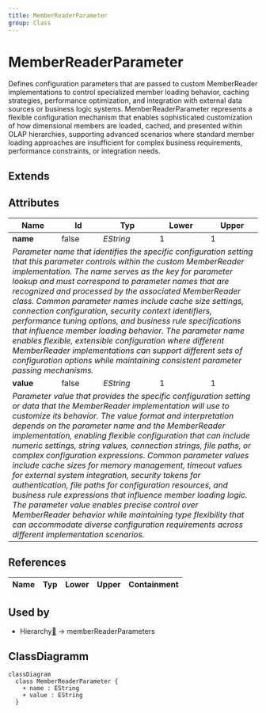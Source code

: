 ```yaml
---
title: MemberReaderParameter
group: Class
---
```


# MemberReaderParameter<a name="class-memberreaderparameter"></a>

Defines configuration parameters that are passed to custom MemberReader implementations to control specialized member loading behavior, caching strategies, performance optimization, and integration with external data sources or business logic systems. MemberReaderParameter represents a flexible configuration mechanism that enables sophisticated customization of how dimensional members are loaded, cached, and presented within OLAP hierarchies, supporting advanced scenarios where standard member loading approaches are insufficient for complex business requirements, performance constraints, or integration needs.

## Extends

## Attributes

<table>
  <thead>
    <tr>
      <th>Name</th>
      <th>Id</th>
      <th>Typ</th>
      <th>Lower</th>
      <th>Upper</th>
    </tr>
  </thead>
  <tbody>
    <tr>
      <td><strong>name</strong></td>
      <td>false</td>
      <td><em>EString</em></td>
      <td>1</td>
      <td>1</td>
    </tr>
    <tr>
      <td colspan="5"><em>Parameter name that identifies the specific configuration setting that this parameter controls within the custom MemberReader implementation. The name serves as the key for parameter lookup and must correspond to parameter names that are recognized and processed by the associated MemberReader class. Common parameter names include cache size settings, connection configuration, security context identifiers, performance tuning options, and business rule specifications that influence member loading behavior. The parameter name enables flexible, extensible configuration where different MemberReader implementations can support different sets of configuration options while maintaining consistent parameter passing mechanisms.</em></td>
    </tr>
    <tr>
      <td><strong>value</strong></td>
      <td>false</td>
      <td><em>EString</em></td>
      <td>1</td>
      <td>1</td>
    </tr>
    <tr>
      <td colspan="5"><em>Parameter value that provides the specific configuration setting or data that the MemberReader implementation will use to customize its behavior. The value format and interpretation depends on the parameter name and the MemberReader implementation, enabling flexible configuration that can include numeric settings, string values, connection strings, file paths, or complex configuration expressions. Common parameter values include cache sizes for memory management, timeout values for external system integration, security tokens for authentication, file paths for configuration resources, and business rule expressions that influence member loading logic. The parameter value enables precise control over MemberReader behavior while maintaining type flexibility that can accommodate diverse configuration requirements across different implementation scenarios.</em></td>
    </tr>
  </tbody>
</table>

## References

<table>
  <thead>
    <tr>
      <th>Name</th>
      <th>Typ</th>
      <th>Lower</th>
      <th>Upper</th>
      <th>Containment</th>
    </tr>
  </thead>
  <tbody>
  </tbody>
</table>



## Used by

- Hierarchy[🔗](./class-Hierarchy) → memberReaderParameters

## ClassDiagramm

```mermaid
classDiagram
  class MemberReaderParameter {
    + name : EString
    + value : EString
  }



```

